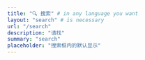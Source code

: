 ```yaml
---
title: "🔍 搜索" # in any language you want
layout: "search" # is necessary
url: "/search"
description: "请找"
summary: "search"
placeholder: "搜索框内的默认显示"
---
```

